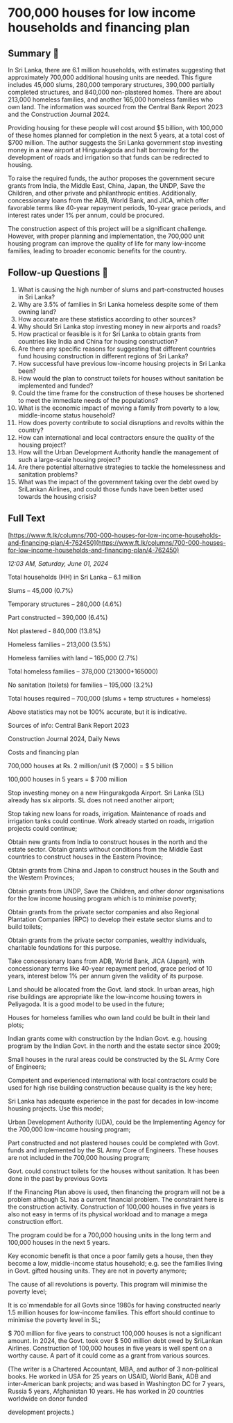 # 700,000 houses for low income households and financing plan

## Summary 🤖

In Sri Lanka, there are 6.1 million households, with estimates suggesting that approximately 700,000 additional housing units are needed. This figure includes 45,000 slums, 280,000 temporary structures, 390,000 partially completed structures, and 840,000 non-plastered homes. There are about 213,000 homeless families, and another 165,000 homeless families who own land. The information was sourced from the Central Bank Report 2023 and the Construction Journal 2024. 

Providing housing for these people will cost around $5 billion, with 100,000 of these homes planned for completion in the next 5 years, at a total cost of $700 million. The author suggests the Sri Lanka government stop investing money in a new airport at Hingurakgoda and halt borrowing for the development of roads and irrigation so that funds can be redirected to housing. 

To raise the required funds, the author proposes the government secure grants from India, the Middle East, China, Japan, the UNDP, Save the Children, and other private and philanthropic entities. Additionally, concessionary loans from the ADB, World Bank, and JICA, which offer favorable terms like 40-year repayment periods, 10-year grace periods, and interest rates under 1% per annum, could be procured. 

The construction aspect of this project will be a significant challenge. However, with proper planning and implementation, the 700,000 unit housing program can improve the quality of life for many low-income families, leading to broader economic benefits for the country.


## Follow-up Questions 🤖

1. What is causing the high number of slums and part-constructed houses in Sri Lanka?
2. Why are 3.5% of families in Sri Lanka homeless despite some of them owning land?
3. How accurate are these statistics according to other sources?
4. Why should Sri Lanka stop investing money in new airports and roads?
5. How practical or feasible is it for Sri Lanka to obtain grants from countries like India and China for housing construction? 
6. Are there any specific reasons for suggesting that different countries fund housing construction in different regions of Sri Lanka?
7. How successful have previous low-income housing projects in Sri Lanka been?
8. How would the plan to construct toilets for houses without sanitation be implemented and funded?
9. Could the time frame for the construction of these houses be shortened to meet the immediate needs of the populations?
10. What is the economic impact of moving a family from poverty to a low, middle-income status household? 
11. How does poverty contribute to social disruptions and revolts within the country?
12. How can international and local contractors ensure the quality of the housing project?
13. How will the Urban Development Authority handle the management of such a large-scale housing project?
14. Are there potential alternative strategies to tackle the homelessness and sanitation problems?
15. What was the impact of the government taking over the debt owed by SriLankan Airlines, and could those funds have been better used towards the housing crisis?

## Full Text

[https://www.ft.lk/columns/700-000-houses-for-low-income-households-and-financing-plan/4-762450](https://www.ft.lk/columns/700-000-houses-for-low-income-households-and-financing-plan/4-762450)

*12:03 AM, Saturday, June 01, 2024*

Total households (HH) in Sri Lanka – 6.1 million

Slums – 45,000 (0.7%)

Temporary structures – 280,000 (4.6%)

Part constructed – 390,000 (6.4%)

Not plastered - 840,000 (13.8%)

Homeless families – 213,000 (3.5%)

Homeless families with land – 165,000 (2.7%)

Total homeless families – 378,000 (213000+165000)

No sanitation (toilets) for families – 195,000 (3.2%)

Total houses required – 700,000 (slums + temp structures + homeless)

Above statistics may not be 100% accurate, but it is indicative.

Sources of info: Central Bank Report 2023

Construction Journal 2024, Daily News

Costs and financing plan

700,000 houses at Rs. 2 million/unit ($ 7,000) = $ 5 billion

100,000 houses in 5 years = $ 700 million

Stop investing money on a new Hingurakgoda Airport. Sri Lanka (SL) already has six airports. SL does not need another airport;

Stop taking new loans for roads, irrigation. Maintenance of roads and irrigation tanks could continue. Work already started on roads, irrigation projects could continue;

Obtain new grants from India to construct houses in the north and the estate sector. Obtain grants without conditions from the Middle East countries to construct houses in the Eastern Province;

Obtain grants from China and Japan to construct houses in the South and the Western Provinces;

Obtain grants from UNDP, Save the Children, and other donor organisations for the low income housing program which is to minimise poverty;

Obtain grants from the private sector companies and also Regional Plantation Companies (RPC) to develop their estate sector slums and to build toilets;

Obtain grants from the private sector companies, wealthy individuals, charitable foundations for this purpose.

Take concessionary loans from ADB, World Bank, JICA (Japan), with concessionary terms like 40-year repayment period, grace period of 10 years, interest below 1% per annum given the validity of its purpose.

Land should be allocated from the Govt. land stock. In urban areas, high rise buildings are appropriate like the low-income housing towers in Peliyagoda. It is a good model to be used in the future;

Houses for homeless families who own land could be built in their land plots;

Indian grants come with construction by the Indian Govt. e.g. housing program by the Indian Govt. in the north and the estate sector since 2009;

Small houses in the rural areas could be constructed by the SL Army Core of Engineers;

Competent and experienced international with local contractors could be used for high rise building construction because quality is the key here;

Sri Lanka has adequate experience in the past for decades in low-income housing projects. Use this model;

Urban Development Authority (UDA), could be the Implementing Agency for the 700,000 low-income housing program;

Part constructed and not plastered houses could be completed with Govt. funds and implemented by the SL Army Core of Engineers. These houses are not included in the 700,000 housing program;

Govt. could construct toilets for the houses without sanitation. It has been done in the past by previous Govts

If the Financing Plan above is used, then financing the program will not be a problem although SL has a current financial problem. The constraint here is the construction activity. Construction of 100,000 houses in five years is also not easy in terms of its physical workload and to manage a mega construction effort.

The program could be for a 700,000 housing units in the long term and 100,000 houses in the next 5 years.

Key economic benefit is that once a poor family gets a house, then they become a low, middle-income status household; e.g. see the families living in Govt. gifted housing units. They are not in poverty anymore;

The cause of all revolutions is poverty. This program will minimise the poverty level;

It is co`mmendable for all Govts since 1980s for having constructed nearly 1.5 million houses for low-income families. This effort should continue to minimise the poverty level in SL;

$ 700 million for five years to construct 100,000 houses is not a significant amount. In 2024, the Govt. took over $ 500 million debt owed by SriLankan Airlines. Construction of 100,000 houses in five years is well spent on a worthy cause. A part of it could come as a grant from various sources.

(The writer is a Chartered Accountant, MBA, and author of 3 non-political books. He worked in USA for 25 years on USAID, World Bank, ADB and inter-American bank projects; and was based in Washington DC for 7 years, Russia 5 years, Afghanistan 10 years. He has worked in 20 countries worldwide on donor funded

development projects.)

